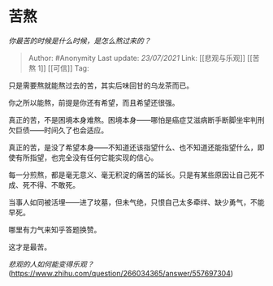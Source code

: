 # 苦熬
*你最苦的时候是什么时候，是怎么熬过来的？*

> Author: #Anonymity
> Last update: *23/07/2021*
> Link: [[悲观与乐观]] [[苦熬 1]] [[可信]]
> Tag:

只是需要熬就能熬过去的苦，其实后味回甘的乌龙茶而已。

你之所以能熬，前提是你还有希望，而且希望还很强。

真正的苦，不是困境本身难熬。困境本身——哪怕是癌症艾滋病断手断脚坐牢判刑欠巨债——时间久了也会适应。

真正的苦，是没了希望本身——不知道还该指望什么、也不知道还能指望什么，即使有所指望，也完全没有任何它能实现的信心。

每一分煎熬，都是毫无意义、毫无积淀的痛苦的延长。只是有某些原因让自己死不成、死不得、不敢死。

当事人如同被活埋——进了坟墓，但未气绝，只恨自己太多牵绊、缺少勇气，不能早死。

哪里有力气来知乎答题换赞。

这才是最苦。

*悲观的人如何能变得乐观？*(https://www.zhihu.com/question/266034365/answer/557697304)
